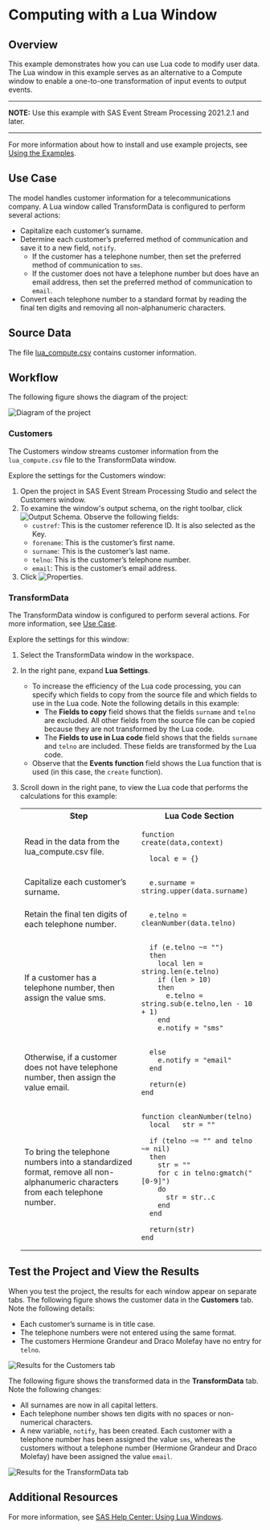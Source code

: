 # Computing with a Lua Window
## Overview
This example demonstrates how you can use Lua code to modify user data. The Lua window in this example serves as an alternative to a Compute window to enable a one-to-one transformation of input events to output events.

---
**NOTE:**
Use this example with SAS Event Stream Processing 2021.2.1 and later. 

---

For more information about how to install and use example projects, see [Using the Examples](https://github.com/sassoftware/esp-studio-examples#using-the-examples). 

## Use Case

The model handles customer information for a telecommunications company. A Lua window called TransformData is configured to perform several actions:

- Capitalize each customer’s surname.
- Determine each customer’s preferred method of communication and save it to a new field, `notify`.
  - If the customer has a telephone number, then set the preferred method of communication to `sms`.
  - If the customer does not have a telephone number but does have an email address, then set the preferred method of communication to `email`.
- Convert each telephone number to a standard format by reading the final ten digits and removing all non-alphanumeric characters.

## Source Data
The file [lua_compute.csv](lua_compute.csv) contains customer information.

## Workflow
The following figure shows the diagram of the project:

![Diagram of the project](https://github.com/sassoftware/esp-studio-examples/blob/main/Basic/lua_compute/img/lua-compute-window-example2.png "Diagram of the project")

### Customers

The Customers window streams customer information from the `lua_compute.csv` file to the TransformData window.

Explore the settings for the Customers window:
1. Open the project in SAS Event Stream Processing Studio and select the Customers window. 
2. To examine the window's output schema, on the right toolbar, click ![Output Schema](https://github.com/sassoftware/esp-studio-examples/blob/main/Basic/lua_compute/img/output-schema-icon.png "Output Schema"). Observe the following fields: 
   - `custref`: This is the customer reference ID. It is also selected as the Key.
   - `forename`: This is the customer’s first name.
   - `surname`: This is the customer’s last name.
   - `telno`: This is the customer’s telephone number.
   - `email`: This is the customer’s email address.
3. Click ![Properties](https://github.com/sassoftware/esp-studio-examples/blob/main/Basic/lua_compute/img/show-properties-icon.png "Properties"). 

### TransformData

The TransformData window is configured to perform several actions. For more information, see [Use Case](#use-case).

Explore the settings for this window:
1. Select the TransformData window in the workspace.
2. In the right pane, expand **Lua Settings**.
   - To increase the efficiency of the Lua code processing, you can specify which fields to copy from the source file and which fields to use in the Lua code. Note the following details in this example:
     - The **Fields to copy** field shows that the fields `surname` and `telno` are excluded. All other fields from the source file can be copied because they are not transformed by the Lua code.
     - The **Fields to use in Lua code** field shows that the fields `surname` and `telno` are included. These fields are transformed by the Lua code.
   - Observe that the **Events function** field shows the Lua function that is used (in this case, the `create` function).
3. Scroll down in the right pane, to view the Lua code that performs the calculations for this example:
   
    <table>
    <tr>
    <th>Step</th> <th>Lua Code Section</th>
    </tr>
    <tr>
    <td>Read in the data from the lua_compute.csv file.</td>
    <td>

      
    ```
    function create(data,context)

      local e = {}
    ```

      
    </td>
    </tr>
    <tr>
    <td> Capitalize each customer’s surname.</td>
    <td>


    ```
      e.surname = string.upper(data.surname)
    ```


    </td>
    </tr>
    <tr>
    <td> Retain the final ten digits of each telephone number.</td>
    <td>


    ```
      e.telno = cleanNumber(data.telno)
    ```


    </td>
    </tr>
    <tr>
    <td>If a customer has a telephone number, then assign the value sms.

    </td>
    <td>


    ```
      if (e.telno ~= "")
      then
        local len = string.len(e.telno)
        if (len > 10)
        then
          e.telno = string.sub(e.telno,len - 10 + 1)
        end
        e.notify = "sms"
    ```


    </td>
    </tr>
    <tr>
    <td>Otherwise, if a customer does not have telephone number, then assign the value email.</td>
    <td>


    ```
      else
        e.notify = "email"
      end

      return(e)
    end
    ```


    </td>
    </tr>
    <tr>
    <td>To bring the telephone numbers into a standardized format, remove all non-alphanumeric characters from each telephone number.</td>
    <td>


    ```
    function cleanNumber(telno)
      local   str = ""
      
      if (telno ~= "" and telno ~= nil)
      then
        str = ""
        for c in telno:gmatch("[0-9]")
        do
          str = str..c
        end
      end

      return(str)
    end
    ```
    </td>
    </tr>
    </table>


## Test the Project and View the Results

When you test the project, the results for each window appear on separate tabs. The following figure shows the customer data in the **Customers** tab. Note the following details:
- Each customer’s surname is in title case.
- The telephone numbers were not entered using the same format.
- The customers Hermione Grandeur and Draco Molefay have no entry for `telno`.

![Results for the Customers tab](https://github.com/sassoftware/esp-studio-examples/blob/main/Basic/lua_compute/img/Customers.png "Results for the Customers tab")

The following figure shows the transformed data in the **TransformData** tab. Note the following changes:
- All surnames are now in all capital letters.
- Each telephone number shows ten digits with no spaces or non-numerical characters.
- A new variable, `notify`, has been created. Each customer with a telephone number has been assigned the value `sms`, whereas the customers without a telephone number (Hermione Grandeur and Draco Molefay) have been assigned the value `email`.

![Results for the TransformData tab](https://github.com/sassoftware/esp-studio-examples/blob/main/Basic/lua_compute/img/TransformData.png "Results for the TransformData tab")

## Additional Resources
For more information, see [SAS Help Center: Using Lua Windows](https://documentation.sas.com/?cdcId=espcdc&cdcVersion=default&docsetId=espcreatewindows&docsetTarget=p0yj92wgv3ssyyn1syatsh9l1t74.htm).
